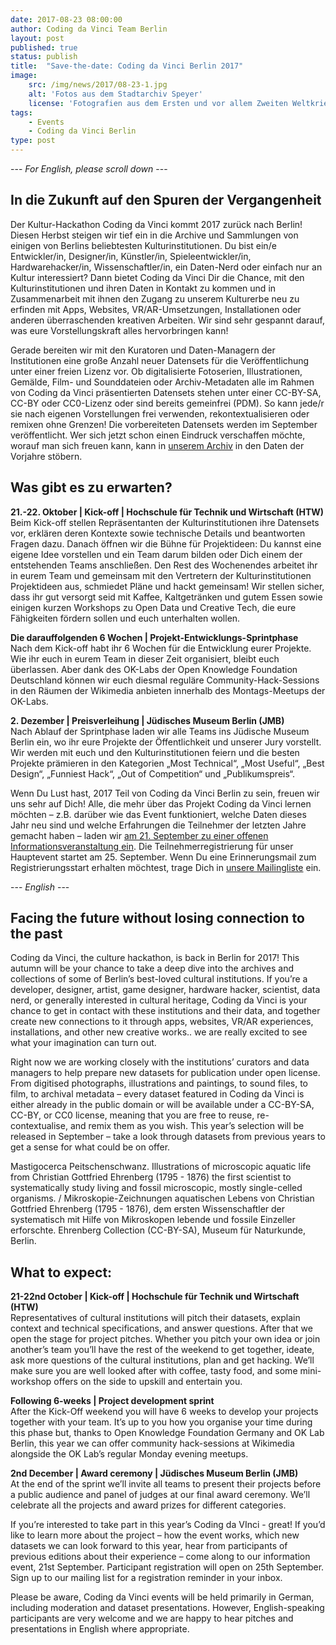 ```yaml
---
date: 2017-08-23 08:00:00
author: Coding da Vinci Team Berlin
layout: post
published: true
status: publish
title:  "Save-the-date: Coding da Vinci Berlin 2017"
image:
    src: /img/news/2017/08-23-1.jpg
    alt: 'Fotos aus dem Stadtarchiv Speyer'
    license: 'Fotografien aus dem Ersten und vor allem Zweiten Weltkrieg aus dem Nachlass des Archivaren und Fotografen Karl Lutz. <a href="https://www.google.com/url?q=https://www.flickr.com/photos/132154516@N03/19664013251/in/photostream/&sa=D&ust=1503145411552000&usg=AFQjCNHJaovTd_-pYaZvokeEsIHD2-M85w">Bilddownload hier</a>. / Photograph from a collection of images dated around the 1st and 2nd World Wars from archivist and photographer Karl Lutz. Stadtarchiv Speyer (CC-BY-SA)'
tags:
    - Events
    - Coding da Vinci Berlin
type: post
---
```



--- <i>For English, please scroll down</i> ---


<h2>In die Zukunft auf den Spuren der Vergangenheit</h2>

Der Kultur-Hackathon Coding da Vinci kommt 2017 zurück nach Berlin! Diesen Herbst steigen wir tief ein in die Archive und Sammlungen von einigen von Berlins beliebtesten Kulturinstitutionen. Du bist ein/e Entwickler/in, Designer/in, Künstler/in, Spieleentwickler/in, Hardwarehacker/in, Wissenschaftler/in, ein Daten-Nerd oder einfach nur an Kultur interessiert? Dann bietet Coding da Vinci Dir die Chance, mit den Kulturinstitutionen und ihren Daten in Kontakt zu kommen und in Zusammenarbeit mit ihnen den Zugang zu unserem Kulturerbe neu zu erfinden mit Apps, Websites, VR/AR-Umsetzungen, Installationen oder anderen überraschenden kreativen Arbeiten. Wir sind sehr gespannt darauf, was eure Vorstellungskraft alles hervorbringen kann!   

Gerade bereiten wir mit den Kuratoren und Daten-Managern der Institutionen eine große Anzahl neuer Datensets für die Veröffentlichung unter einer freien Lizenz vor. Ob digitalisierte Fotoserien, Illustrationen, Gemälde, Film- und Sounddateien oder Archiv-Metadaten alle im Rahmen von Coding da Vinci präsentierten Datensets stehen unter einer CC-BY-SA, CC-BY oder CC0-Lizenz oder sind bereits gemeinfrei (PDM). So kann jede/r sie nach eigenen Vorstellungen frei verwenden, rekontextualisieren oder remixen ohne Grenzen! Die vorbereiteten Datensets werden im September veröffentlicht. Wer sich jetzt schon einen Eindruck verschaffen möchte, worauf man sich freuen kann, kann in [unserem Archiv](https://codingdavinci.de/daten/) in den Daten der Vorjahre stöbern. 


<h2>Was gibt es zu erwarten?</h2>

<strong>21.-22. Oktober | Kick-off | Hochschule für Technik und Wirtschaft (HTW)</strong><br/>
Beim Kick-off stellen Repräsentanten der Kulturinstitutionen ihre Datensets vor, erklären deren Kontexte sowie technische Details und beantworten Fragen dazu. Danach öffnen wir die Bühne für Projektideen: Du kannst eine eigene Idee vorstellen und ein Team darum bilden oder Dich einem der entstehenden Teams anschließen. Den Rest des Wochenendes arbeitet ihr in eurem Team und gemeinsam mit den Vertretern der Kulturinstitutionen Projektideen aus, schmiedet Pläne und hackt gemeinsam! Wir stellen sicher, dass ihr gut versorgt seid mit Kaffee, Kaltgetränken und gutem Essen sowie einigen kurzen Workshops zu Open Data und Creative Tech, die eure Fähigkeiten fördern sollen und euch unterhalten wollen.  

<strong>Die darauffolgenden 6 Wochen | Projekt-Entwicklungs-Sprintphase</strong><br/>
Nach dem Kick-off habt ihr 6 Wochen für die Entwicklung eurer Projekte. Wie ihr euch in eurem Team in dieser Zeit organisiert, bleibt euch überlassen. Aber dank des OK-Labs der Open Knowledge Foundation Deutschland können wir euch diesmal reguläre Community-Hack-Sessions in den Räumen der Wikimedia anbieten innerhalb des Montags-Meetups der OK-Labs.  

<strong>2. Dezember | Preisverleihung | Jüdisches Museum Berlin (JMB)</strong><br/>
Nach Ablauf der Sprintphase laden wir alle Teams ins Jüdische Museum Berlin ein, wo ihr eure Projekte der Öffentlichkeit und unserer Jury vorstellt. Wir werden mit euch und den Kulturinstitutionen feiern und die besten Projekte prämieren in den Kategorien „Most Technical“, „Most Useful“, „Best Design“, „Funniest Hack“, „Out of Competition“ und „Publikumspreis“.


Wenn Du Lust hast, 2017 Teil von Coding da Vinci Berlin zu sein, freuen wir uns sehr auf Dich! Alle, die mehr über das Projekt Coding da Vinci lernen möchten – z.B. darüber wie das Event funktioniert, welche Daten dieses Jahr neu sind und welche Erfahrungen die Teilnehmer der letzten Jahre gemacht haben – laden wir [am 21. September zu einer offenen Informationsveranstaltung ein](https://www.meetup.com/Coding-da-Vinci-Berlin/events/242717888/). Die Teilnehmerregistrierung für unser Hauptevent startet am 25. September. Wenn Du eine Erinnerungsmail zum Registrierungsstart erhalten möchtest, trage Dich in [unsere Mailingliste](http://eepurl.com/cTI-ov) ein.  




--- <i>English</i> --- 

<h2>Facing the future without losing connection to the past</h2>

Coding da Vinci, the culture hackathon, is back in Berlin for 2017! This autumn will be your chance to take a deep dive into the archives and collections of some of Berlin’s best-loved cultural institutions. If you’re a developer, designer, artist, game designer, hardware hacker, scientist, data nerd, or generally interested in cultural heritage, Coding da Vinci is your chance to get in contact with these institutions and their data, and together create new connections to it through apps, websites, VR/AR experiences, installations, and other new creative works.. we are really excited to see what your imagination can turn out.

Right now we are working closely with the institutions’ curators and data managers to help prepare new datasets for publication under open license. From digitised photographs, illustrations and paintings, to sound files, to film, to archival metadata – every dataset featured in Coding da Vinci is either already in the public domain or will be available under a CC-BY-SA, CC-BY, or CC0 license, meaning that you are free to reuse, re-contextualise, and remix them as you wish. This year’s selection will be released in September – take a look through datasets from previous years to get a sense for what could be on offer. 


Mastigocerca Peitschenschwanz. Illustrations of microscopic aquatic life from Christian Gottfried Ehrenberg (1795 - 1876) the first scientist to systematically study living and fossil microscopic, mostly single-celled organisms. / Mikroskopie-Zeichnungen aquatischen Lebens von Christian Gottfried Ehrenberg (1795 - 1876), dem ersten Wissenschaftler der systematisch mit Hilfe von Mikroskopen lebende und fossile Einzeller erforschte. Ehrenberg Collection (CC-BY-SA), Museum für Naturkunde, Berlin.


<h2>What to expect:</h2>

<strong>21-22nd October | Kick-off | Hochschule für Technik und Wirtschaft (HTW)</strong><br/>
Representatives of cultural institutions will pitch their datasets, explain context and technical specifications, and answer questions. After that we open the stage for project pitches. Whether you pitch your own idea or join another’s team you’ll have the rest of the weekend to get together, ideate, ask more questions of the cultural institutions, plan and get hacking. We’ll make sure you are well looked after with coffee, tasty food, and some mini-workshop offers on the side to upskill and entertain you.

<strong>Following 6-weeks | Project development sprint</strong><br/>
After the Kick-Off weekend you will have 6 weeks to develop your projects together with your team. It’s up to you how you organise your time during this phase but, thanks to Open Knowledge Foundation Germany and OK Lab Berlin, this year we can offer community hack-sessions at Wikimedia alongside the OK Lab’s regular Monday evening meetups. 

<strong>2nd December | Award ceremony | Jüdisches Museum Berlin (JMB)</strong><br/>
At the end of the sprint we’ll invite all teams to present their projects before a public audience and panel of judges at our final award ceremony. We’ll celebrate all the projects and award prizes for different categories. 

If you’re interested to take part in this year’s Coding da VInci - great! If you’d like to learn more about the project – how the event works, which new datasets we can look forward to this year, hear from participants of previous editions about their experience – come along to our information event, 21st September. Participant registration will open on 25th September. Sign up to our mailing list for a registration reminder in your inbox.
 
Please be aware, Coding da Vinci events will be held primarily in German, including moderation and dataset presentations. However, English-speaking participants are very welcome and we are happy to hear pitches and presentations in English where appropriate.

